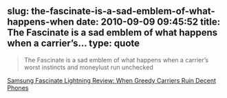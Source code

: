 slug: the-fascinate-is-a-sad-emblem-of-what-happens-when
date: 2010-09-09 09:45:52
title: The Fascinate is a sad emblem of what happens when a carrier’s...
type: quote
---

> The Fascinate is a sad emblem of what happens when a carrier’s worst instincts and moneylust run unchecked

[Samsung Fascinate Lightning Review: When Greedy Carriers Ruin Decent Phones](http://gizmodo.com/5632186/samsung-fascinate-lightning-review-when-greedy-carriers-ruin-decent-phones)
